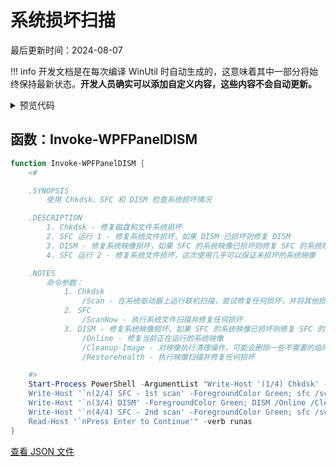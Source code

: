 # 系统损坏扫描

最后更新时间：2024-08-07


!!! info
     开发文档是在每次编译 WinUtil 时自动生成的，这意味着其中一部分将始终保持最新状态。**开发人员确实可以添加自定义内容，这些内容不会自动更新。**


<!-- BEGIN CUSTOM CONTENT -->

<!-- END CUSTOM CONTENT -->

<details>
<summary>预览代码</summary>

```json
{
  "Content": "System Corruption Scan",
  "category": "Fixes",
  "panel": "1",
  "Order": "a043_",
  "Type": "Button",
  "ButtonWidth": "300",
  "link": "https://christitustech.github.io/winutil/dev/features/Fixes/DISM"
}
```

</details>

## 函数：Invoke-WPFPanelDISM

```powershell
function Invoke-WPFPanelDISM {
    <#

    .SYNOPSIS
        使用 Chkdsk、SFC 和 DISM 检查系统损坏情况

    .DESCRIPTION
        1. Chkdsk - 修复磁盘和文件系统损坏
        2. SFC 运行 1 - 修复系统文件损坏，如果 DISM 已损坏则修复 DISM
        3. DISM - 修复系统映像损坏，如果 SFC 的系统映像已损坏则修复 SFC 的系统映像
        4. SFC 运行 2 - 修复系统文件损坏，这次使用几乎可以保证未损坏的系统映像

    .NOTES
        命令参数：
            1. Chkdsk
                /Scan - 在系统驱动器上运行联机扫描，尝试修复任何损坏，并将其他损坏排队以便在重新启动时修复
            2. SFC
                /ScanNow - 执行系统文件扫描并修复任何损坏
            3. DISM - 修复系统映像损坏，如果 SFC 的系统映像已损坏则修复 SFC 的系统映像
                /Online - 修复当前正在运行的系统映像
                /Cleanup-Image - 对映像执行清理操作，可能会删除一些不需要的临时文件
                /Restorehealth - 执行映像扫描并修复任何损坏

    #>
    Start-Process PowerShell -ArgumentList "Write-Host '(1/4) Chkdsk' -ForegroundColor Green; Chkdsk /scan;
    Write-Host '`n(2/4) SFC - 1st scan' -ForegroundColor Green; sfc /scannow;
    Write-Host '`n(3/4) DISM' -ForegroundColor Green; DISM /Online /Cleanup-Image /Restorehealth;
    Write-Host '`n(4/4) SFC - 2nd scan' -ForegroundColor Green; sfc /scannow;
    Read-Host '`nPress Enter to Continue'" -verb runas
}

```


<!-- BEGIN SECOND CUSTOM CONTENT -->

<!-- END SECOND CUSTOM CONTENT -->


[查看 JSON 文件](https://github.com/ChrisTitusTech/winutil/tree/main/config/feature.json)
